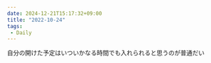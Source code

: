 ```yaml
---
date: 2024-12-21T15:17:32+09:00
title: "2022-10-24"
tags:
 - Daily
---
```


自分の開けた予定はいついかなる時間でも入れられると思うのが普通だい


